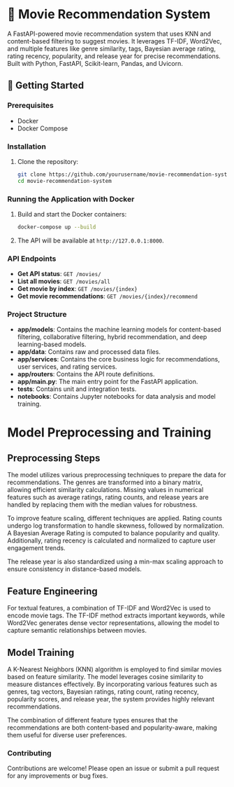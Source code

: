 # 🚀 Movie Recommendation System

A FastAPI-powered movie recommendation system that uses KNN and content-based filtering to suggest movies. It leverages TF-IDF, Word2Vec, and multiple features like genre similarity, tags, Bayesian average rating, rating recency, popularity, and release year for precise recommendations. Built with Python, FastAPI, Scikit-learn, Pandas, and Uvicorn.

## 🚀 Getting Started

### Prerequisites

- Docker
- Docker Compose

### Installation

1. Clone the repository:
    ```bash
    git clone https://github.com/yourusername/movie-recommendation-system.git
    cd movie-recommendation-system
    ```

### Running the Application with Docker

1. Build and start the Docker containers:
    ```bash
    docker-compose up --build
    ```

2. The API will be available at `http://127.0.0.1:8000`.

### API Endpoints

- **Get API status**: `GET /movies/`
- **List all movies**: `GET /movies/all`
- **Get movie by index**: `GET /movies/{index}`
- **Get movie recommendations**: `GET /movies/{index}/recommend`

### Project Structure

- **app/models**: Contains the machine learning models for content-based filtering, collaborative filtering, hybrid recommendation, and deep learning-based models.
- **app/data**: Contains raw and processed data files.
- **app/services**: Contains the core business logic for recommendations, user services, and rating services.
- **app/routers**: Contains the API route definitions.
- **app/main.py**: The main entry point for the FastAPI application.
- **tests**: Contains unit and integration tests.
- **notebooks**: Contains Jupyter notebooks for data analysis and model training.

# Model Preprocessing and Training

## Preprocessing Steps
The model utilizes various preprocessing techniques to prepare the data for recommendations. The genres are transformed into a binary matrix, allowing efficient similarity calculations. Missing values in numerical features such as average ratings, rating counts, and release years are handled by replacing them with the median values for robustness.

To improve feature scaling, different techniques are applied. Rating counts undergo log transformation to handle skewness, followed by normalization. A Bayesian Average Rating is computed to balance popularity and quality. Additionally, rating recency is calculated and normalized to capture user engagement trends.

The release year is also standardized using a min-max scaling approach to ensure consistency in distance-based models.

## Feature Engineering
For textual features, a combination of TF-IDF and Word2Vec is used to encode movie tags. The TF-IDF method extracts important keywords, while Word2Vec generates dense vector representations, allowing the model to capture semantic relationships between movies.

## Model Training
A K-Nearest Neighbors (KNN) algorithm is employed to find similar movies based on feature similarity. The model leverages cosine similarity to measure distances effectively. By incorporating various features such as genres, tag vectors, Bayesian ratings, rating count, rating recency, popularity scores, and release year, the system provides highly relevant recommendations.

The combination of different feature types ensures that the recommendations are both content-based and popularity-aware, making them useful for diverse user preferences.



### Contributing

Contributions are welcome! Please open an issue or submit a pull request for any improvements or bug fixes.

